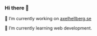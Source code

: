 ### Hi there 👋
🔭 I’m currently working on <a href="http://axelhellberg.se/">axelhellberg.se</a>

🌱 I’m currently learning web development.

<!--
**axelhellberg/axelhellberg** is a ✨ _special_ ✨ repository because its `README.md` (this file) appears on your GitHub profile.

Here are some ideas to get you started:

- 🔭 I’m currently working on ...
- 🌱 I’m currently learning ...
- 👯 I’m looking to collaborate on ...
- 🤔 I’m looking for help with ...
- 💬 Ask me about ...
- 📫 How to reach me: ...
- 😄 Pronouns: ...
- ⚡ Fun fact: ...
-->
